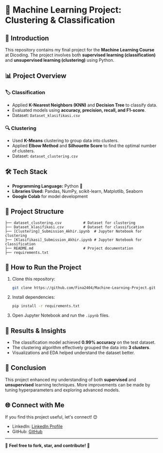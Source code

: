 # 📌 Machine Learning Project: Clustering & Classification

## 📖 Introduction
This repository contains my final project for the **Machine Learning Course** at Dicoding. The project involves both **supervised learning (classification)** and **unsupervised learning (clustering)** using Python.

## 📊 Project Overview
### 🏷️ Classification
- Applied **K-Nearest Neighbors (KNN)** and **Decision Tree** to classify data.
- Evaluated models using **accuracy, precision, recall, and F1-score**.
- Dataset: `Dataset_klasifikasi.csv`

### 🔍 Clustering
- Used **K-Means** clustering to group data into clusters.
- Applied **Elbow Method** and **Silhouette Score** to find the optimal number of clusters.
- Dataset: `dataset_clustering.csv`

## 🛠️ Tech Stack
- **Programming Language:** Python 🐍
- **Libraries Used:** Pandas, NumPy, scikit-learn, Matplotlib, Seaborn
- **Google Colab** for model development

## 📂 Project Structure
```
├── dataset_clustering.csv          # Dataset for clustering
├── Dataset_klasifikasi.csv         # Dataset for classification
├── [Clustering]_Submission_Akhir.ipynb  # Jupyter Notebook for clustering
├── [Klasifikasi]_Submission_Akhir.ipynb # Jupyter Notebook for classification
├── README.md                       # Project documentation
├── requirements.txt
```

## 🚀 How to Run the Project
1. Clone this repository:
   ```bash
   git clone https://github.com/Fina2404/Machine-Learning-Project.git
   ```
2. Install dependencies:
   ```bash
   pip install -r requirements.txt
   ```
3. Open Jupyter Notebook and run the `.ipynb` files.

## 📜 Results & Insights
- The classification model achieved **0.99% accuracy** on the test dataset.
- The clustering algorithm effectively grouped the data into **3 clusters**.
- Visualizations and EDA helped understand the dataset better.

## 🎯 Conclusion
This project enhanced my understanding of both **supervised** and **unsupervised** learning techniques. More improvements can be made by tuning hyperparameters and exploring advanced models.

## 🌐 Connect with Me
If you find this project useful, let's connect! 😊
- LinkedIn: [LinkedIn Profile](www.linkedin.com/in/fina-dwi-aulia-866ab9289)
- GitHub: [GitHub](https://github.com/Fina2404)

---
📌 **Feel free to fork, star, and contribute!** 🚀
